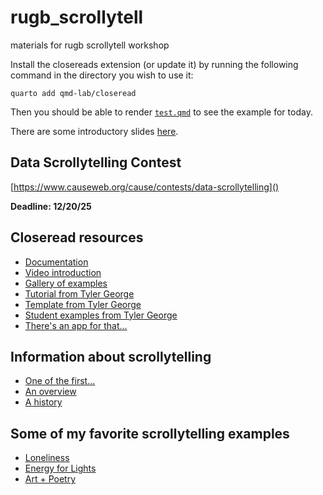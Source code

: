 # rugb_scrollytell
materials for rugb scrollytell workshop

Install the closereads extension (or update it) by running the following command in the directory you wish to use it:

`quarto add qmd-lab/closeread`

Then you should be able to render [`test.qmd`](https://github.com/sastoudt/rugb_scrollytell/blob/main/test.qmd) to see the example for today.

There are some introductory slides [here](https://docs.google.com/presentation/d/1A3UEzfv4aVzzQgYgqr5gD2mY9ovXa17uckxyI_40bUw/edit?usp=sharing).

## Data Scrollytelling Contest

[https://www.causeweb.org/cause/contests/data-scrollytelling]()

**Deadline: 12/20/25**

## Closeread resources

- [Documentation](https://closeread.dev/) 
- [Video introduction](https://youtu.be/KqLxy66B3lQ)
- [Gallery of examples](https://closeread.dev/gallery/)
- [Tutorial from Tyler George](https://stats-tgeorge.github.io/STA364_TSApps/project/closeread_tutorial.html)
- [Template from Tyler George](https://github.com/stats-tgeorge/STA364_TSApps/tree/master/project/_closeread_project_template_folder)
- [Student examples from Tyler George](https://stats-tgeorge.github.io/STA364_TSApps/project/project.html)
- [There's an app for that...](https://ethan-meyers-test.shinyapps.io/scrollytellr/)


## Information about scrollytelling

- [One of the first...](http://www.nytimes.com/projects/2012/snow-fall/index.html#/?part=tunnel-creek)
- [An overview](https://medium.com/nightingale/from-storytelling-to-scrollytelling-a-short-introduction-and-beyond-fbda32066964)
- [A history](https://nightingaledvs.com/the-past-present-and-future-of-scrollytelling/)

## Some of my favorite scrollytelling examples

- [Loneliness](https://pudding.cool/2023/09/invisible-epidemic/)
- [Energy for Lights](https://pudding.cool/2020/12/lighting-cost/)
- [Art + Poetry](https://www.nytimes.com/interactive/2022/03/06/books/auden-musee-des-beaux-arts.html)


